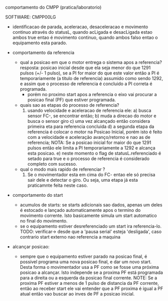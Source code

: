 
comportamento do CMPP (pratica/laboratorio)

SOFTWARE: CMPP00LG

- identificacao de parada, aceleracao, desaceleracao e movimento continuo
    através do statusL, quando acLigada e desacLigada estao ambos true entao é movimento continuo,
    quando ambos falso entao o equipamento esta parado.

- comportamento da referencia
    - qual a posicao em que o motor entrega o sistema apos a referencia?
        resposta: posicao inicial desde que ela seja menor do que 1291 pulsos (+/- 1 pulso), se a PI for maior do que este valor então a PI é temporariamente (a titulo de referencia) assumido como sendo 1292, e assim que o processo de referencia é concluido a PI correta é programada. 
        - porém no proximo start apos a referencia o eixo vai procurar a posicao final (PF) que estiver programada.
    - quais sao as etapas do processo de referencia?
        1) usando velocidade e aceleracao de referencia ele:
            a) busca sensor FC-, se encontrar então;
            b) muda a direcao do motor e busca o sensor giro
            c) uma vez alcançado então considera primeira eta para referencia concluida
            d) a segunda etapa da referencia é colocar o motor na Posicao Inicial, porém isto é feito
                com a velocidade e aceleração avanço/retorno e nao as de referencia;
                NOTA: Se a posicao inicial for maior do que 1291 pulsos então ele limita a PI temporariamente a 1292 e alcança esta posicao.
            e) neste momento o flag de statusL.referenciado é setado para true e o processo de referencia
                é considerado completo com sucesso.
    - qual o modo mais rapido de referenciar ?
        1) Se o movimentador esta em cima do FC- entao ele só precisa sair dele e detectar o giro. Ou seja, uma etapa já esta praticamnte feita neste caso.
            


- comportamento do start
    - acumulos de starts:
        se starts adicionais sao dados, apenas um deles é estocado e lançado automaticamente apos o termino do movimento corrente. Isto basicamente simula um start automatico no final do movimento.
    - se o equipamento estiver desreferenciado um start ira referencia-lo.
        TODO: verificar-> desde que a 'pausa serial' esteja 'desligada', caso contrario start externo
        nao referencia a maquina

- alcançar posicao:
    - sempre que o equipamento estiver parado na posicao final, é possível programa uma nova posicao final,
        e dar um novo start. Desta forma o movimentador usa a PF como se fosse uma próxima posicao a alcançar. Isto independe se a proxima PF está programada para a direita ou a esquerda da posicao final corrente.
        NOTE: Se a proxima PF estiver a menos de 1 pulso de distancia da PF corrente, então ao receber start ele vai entender que a PF proxima é igual a PF atual então vao buscar ao inves de PF a posicao inicial.